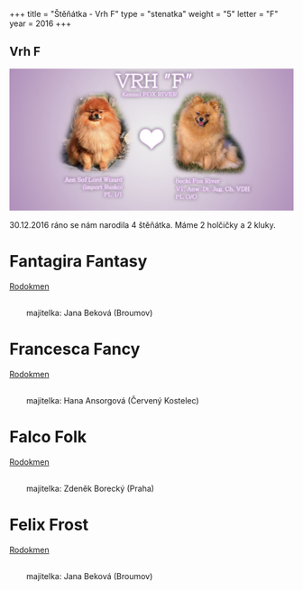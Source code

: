 +++
title = "Štěňátka - Vrh F"
type = "stenatka"
weight = "5"
letter = "F"
year = 2016
+++


<h2><span lang="cz">Vrh</span> F</h2>

![Vrh F](/images/vrhf.jpg)

<p lang="cz" data-lang-token="puppies-introduction-g">
30.12.2016 ráno se nám narodila 4 štěňátka. Máme 2 holčičky a 2 kluky.
</p>

<div style="position:relative;">
<div>
<h1 class="entry-title name-plate">Fantagira Fantasy</h1>
</div>
<a href="http://www.spic.cz/genealogie/index.php?pid=20759" target="_blank"><div class="pedigree" style="left:0px;"><span class="pedigree-label">Rodokmen</span></div></a>
</div>
<div style="margin: 30px;">
majitelka: Jana Beková (Broumov)
</div>

<div style="position:relative;">
<div>
<h1 class="entry-title name-plate">Francesca Fancy</h1>
</div>
<a href="http://www.spic.cz/genealogie/index.php?pid=20760" target="_blank"><div class="pedigree" style="left:0px;"><span class="pedigree-label">Rodokmen</span></div></a>
</div>
<div style="margin: 30px;">
majitelka: Hana Ansorgová (Červený Kostelec)
</div>

<div style="position:relative;">
<div>
<h1 class="entry-title name-plate">Falco Folk</h1>
</div>
<a href="http://www.spic.cz/genealogie/index.php?pid=22188" target="_blank"><div class="pedigree" style="left:0px;"><span class="pedigree-label">Rodokmen</span></div></a>
</div>
<div style="margin: 30px;">
majitelka: Zdeněk Borecký (Praha)
</div>

<div style="position:relative;">
<div>
<h1 class="entry-title name-plate">Felix Frost</h1>
</div>
<a href="http://www.spic.cz/genealogie/index.php?pid=20758" target="_blank"><div class="pedigree" style="left:0px;"><span class="pedigree-label">Rodokmen</span></div></a>
</div>
<div style="margin: 30px;">
majitelka: Jana Beková (Broumov)
</div>

<div>

<div class="fb-album-container"></div>

<script type="text/javascript">
    window.onload = function() {
      jQuery( document ).ready(function ($) {

        $(".fb-album-container").FacebookAlbumBrowser({
              account: "natgeo",
              accessToken: "775908159169504|cYEIsh0rs25OQQC8Ex2hXyCOut4",
              onlyAlbum: "434581773640857",
              showComments: false,
              commentsLimit:3,
              showAccountInfo: false,
              showAlbumNameInPreview: false,
              showImageCount: false,
              showImageText: true,
              shareButton: false,
              albumsPageSize: 100,
              photosPageSize: 9,
              lightbox: true,
              photosCheckbox: false,
	            pluginImagesPath: "../images/",
              likeButton: false,
              shareButton: false,
              showMoreButton: true
          });
      });
    }
</script>

</div>
